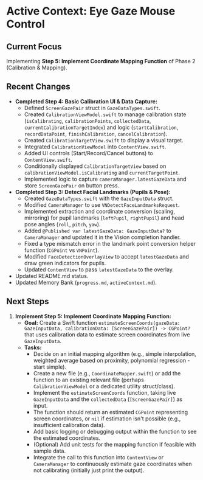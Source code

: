 # Active Context: Eye Gaze Mouse Control

## Current Focus

Implementing **Step 5: Implement Coordinate Mapping Function** of Phase 2 (Calibration & Mapping).

## Recent Changes

-   **Completed Step 4: Basic Calibration UI & Data Capture:**
    -   Defined `ScreenGazePair` struct in `GazeDataTypes.swift`.
    -   Created `CalibrationViewModel.swift` to manage calibration state (`isCalibrating`, `calibrationPoints`, `collectedData`, `currentCalibrationTargetIndex`) and logic (`startCalibration`, `recordDataPoint`, `finishCalibration`, `cancelCalibration`).
    -   Created `CalibrationTargetView.swift` to display a visual target.
    -   Integrated `CalibrationViewModel` into `ContentView.swift`.
    -   Added UI controls (Start/Record/Cancel buttons) to `ContentView.swift`.
    -   Conditionally displayed `CalibrationTargetView` based on `calibrationViewModel.isCalibrating` and `currentTargetPoint`.
    -   Implemented logic to capture `cameraManager.latestGazeData` and store `ScreenGazePair` on button press.
-   **Completed Step 3: Detect Facial Landmarks (Pupils & Pose):**
    -   Created `GazeDataTypes.swift` with the `GazeInputData` struct.
    -   Modified `CameraManager` to use `VNDetectFaceLandmarksRequest`.
    -   Implemented extraction and coordinate conversion (scaling, mirroring) for pupil landmarks (`leftPupil`, `rightPupil`) and head pose angles (`roll`, `pitch`, `yaw`).
    -   Added `@Published var latestGazeData: GazeInputData?` to `CameraManager` and updated it in the Vision completion handler.
    -   Fixed a type mismatch error in the landmark point conversion helper function (`CGPoint` vs `VNPoint`).
    -   Modified `FaceDetectionOverlayView` to accept `latestGazeData` and draw green indicators for pupils.
    -   Updated `ContentView` to pass `latestGazeData` to the overlay.
-   Updated README.md status.
-   Updated Memory Bank (`progress.md`, `activeContext.md`).

## Next Steps

1.  **Implement Step 5: Implement Coordinate Mapping Function:**
    *   **Goal:** Create a Swift function `estimateScreenCoords(gazeData: GazeInputData, calibrationData: [ScreenGazePair]) -> CGPoint?` that uses calibration data to estimate screen coordinates from live `GazeInputData`.
    *   **Tasks:**
        *   Decide on an initial mapping algorithm (e.g., simple interpolation, weighted average based on proximity, polynomial regression - start simple).
        *   Create a new file (e.g., `CoordinateMapper.swift`) or add the function to an existing relevant file (perhaps `CalibrationViewModel` or a dedicated utility struct/class).
        *   Implement the `estimateScreenCoords` function, taking live `GazeInputData` and the `collectedData` (`[ScreenGazePair]`) as input.
        *   The function should return an estimated `CGPoint` representing screen coordinates, or `nil` if estimation isn't possible (e.g., insufficient calibration data).
        *   Add basic logging or debugging output within the function to see the estimated coordinates.
        *   (Optional) Add unit tests for the mapping function if feasible with sample data.
        *   Integrate the call to this function into `ContentView` or `CameraManager` to continuously estimate gaze coordinates when not calibrating (initially just print the output).
